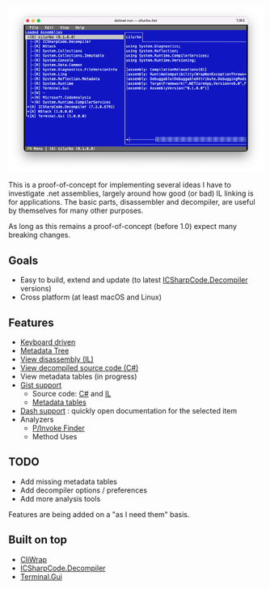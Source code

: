 ![screenshot](cilurbo.png)

This is a proof-of-concept for implementing several ideas I have to investigate .net assemblies, largely around how good (or bad) IL linking is for applications. The basic parts, disassembler and decompiler, are useful by themselves for many other purposes.

As long as this remains a proof-of-concept (before 1.0) expect many breaking changes.

## Goals

* Easy to build, extend and update (to latest [ICSharpCode.Decompiler](https://github.com/icsharpcode/ILSpy/tree/master/ICSharpCode.Decompiler) versions)
* Cross platform (at least macOS and Linux)

## Features

* [Keyboard driven](https://github.com/spouliot/cilurbo/wiki/KeyBindings)
* [Metadata Tree](https://github.com/spouliot/cilurbo/wiki/MetadataTree)
* [View disassembly (IL)](https://github.com/spouliot/cilurbo/wiki/Disassembler)
* [View decompiled source code (C#)](https://github.com/spouliot/cilurbo/wiki/Decompiler)
* View metadata tables (in progress)
* [Gist support](https://github.com/spouliot/cilurbo/wiki/Gist)
    * Source code: [C#](https://gist.github.com/spouliot/7f212838bba691181c6153b3e51e2d54) and [IL](https://gist.github.com/spouliot/d04409250cf7b9549000f07523efc6f4)
    * [Metadata tables](https://gist.github.com/spouliot/6a7ac81007849b99ce351047e16aaedc)
* [Dash support](https://github.com/spouliot/cilurbo/wiki/Dash) : quickly open documentation for the selected item
* Analyzers
    * [P/Invoke Finder](https://github.com/spouliot/cilurbo/wiki/AnalyzerPInvokeFinder)
    * Method Uses

## TODO

* Add missing metadata tables
* Add decompiler options / preferences
* Add more analysis tools

Features are being added on a "as I need them" basis.

## Built on top

* [CliWrap](https://github.com/Tyrrrz/CliWrap)
* [ICSharpCode.Decompiler](https://github.com/icsharpcode/ILSpy/tree/master/ICSharpCode.Decompiler)
* [Terminal.Gui](https://github.com/migueldeicaza/gui.cs)
